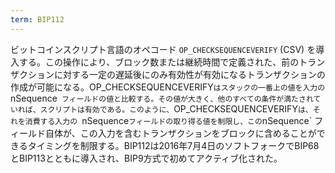 ```yaml
---
term: BIP112
---
```

ビットコインスクリプト言語のオペコード `OP_CHECKSEQUENCEVERIFY` (CSV) を導入する。この操作により、ブロック数または継続時間で定義された、前のトランザクションに対する一定の遅延後にのみ有効性が有効になるトランザクションの作成が可能になる。OP_CHECKSEQUENCEVERIFY` はスタックの一番上の値を入力の `nSequence` フィールドの値と比較する。その値が大きく、他のすべての条件が満たされていれば、スクリプトは有効である。このように、`OP_CHECKSEQUENCEVERIFY`は、それを消費する入力の `nSequence` フィールドの取り得る値を制限し、この `nSequence` フィールド自体が、この入力を含むトランザクションをブロックに含めることができるタイミングを制限する。BIP112は2016年7月4日のソフトフォークでBIP68とBIP113とともに導入され、BIP9方式で初めてアクティブ化された。